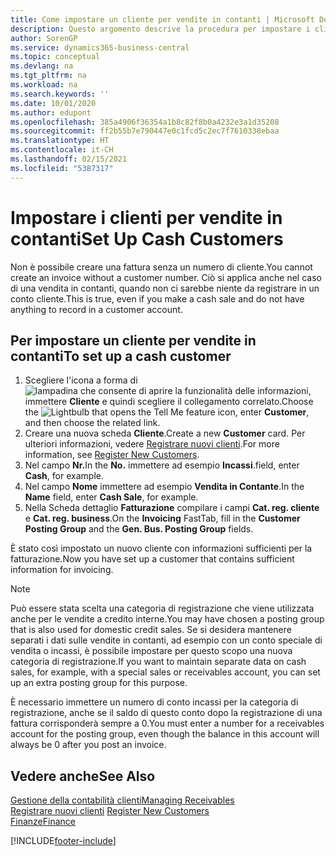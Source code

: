 ```yaml
---
title: Come impostare un cliente per vendite in contanti | Microsoft Docs
description: Questo argomento descrive la procedura per impostare i clienti che pagano in contanti.
author: SorenGP
ms.service: dynamics365-business-central
ms.topic: conceptual
ms.devlang: na
ms.tgt_pltfrm: na
ms.workload: na
ms.search.keywords: ''
ms.date: 10/01/2020
ms.author: edupont
ms.openlocfilehash: 385a4906f36354a1b8c82f8b0a4232e3a1d35208
ms.sourcegitcommit: ff2b55b7e790447e0c1fcd5c2ec7f7610338ebaa
ms.translationtype: HT
ms.contentlocale: it-CH
ms.lasthandoff: 02/15/2021
ms.locfileid: "5387317"
---
```

# <a name="set-up-cash-customers"></a><span data-ttu-id="5d4f9-103">Impostare i clienti per vendite in contanti</span><span class="sxs-lookup"><span data-stu-id="5d4f9-103">Set Up Cash Customers</span></span>
<span data-ttu-id="5d4f9-104">Non è possibile creare una fattura senza un numero di cliente.</span><span class="sxs-lookup"><span data-stu-id="5d4f9-104">You cannot create an invoice without a customer number.</span></span> <span data-ttu-id="5d4f9-105">Ciò si applica anche nel caso di una vendita in contanti, quando non ci sarebbe niente da registrare in un conto cliente.</span><span class="sxs-lookup"><span data-stu-id="5d4f9-105">This is true, even if you make a cash sale and do not have anything to record in a customer account.</span></span>  

## <a name="to-set-up-a-cash-customer"></a><span data-ttu-id="5d4f9-106">Per impostare un cliente per vendite in contanti</span><span class="sxs-lookup"><span data-stu-id="5d4f9-106">To set up a cash customer</span></span>  
1.  <span data-ttu-id="5d4f9-107">Scegliere l'icona a forma di ![lampadina che consente di aprire la funzionalità delle informazioni](media/ui-search/search_small.png "Informazioni sull'operazione che si desidera eseguire"), immettere **Cliente** e quindi scegliere il collegamento correlato.</span><span class="sxs-lookup"><span data-stu-id="5d4f9-107">Choose the ![Lightbulb that opens the Tell Me feature](media/ui-search/search_small.png "Tell me what you want to do") icon, enter **Customer**, and then choose the related link.</span></span>  
2.  <span data-ttu-id="5d4f9-108">Creare una nuova scheda **Cliente**.</span><span class="sxs-lookup"><span data-stu-id="5d4f9-108">Create a new **Customer** card.</span></span> <span data-ttu-id="5d4f9-109">Per ulteriori informazioni, vedere [Registrare nuovi clienti](sales-how-register-new-customers.md).</span><span class="sxs-lookup"><span data-stu-id="5d4f9-109">For more information, see [Register New Customers](sales-how-register-new-customers.md).</span></span>
3.  <span data-ttu-id="5d4f9-110">Nel campo **Nr.**</span><span class="sxs-lookup"><span data-stu-id="5d4f9-110">In the **No.**</span></span> <span data-ttu-id="5d4f9-111">immettere ad esempio **Incassi**.</span><span class="sxs-lookup"><span data-stu-id="5d4f9-111">field, enter **Cash**, for example.</span></span>  
4.  <span data-ttu-id="5d4f9-112">Nel campo **Nome** immettere ad esempio **Vendita in Contante**.</span><span class="sxs-lookup"><span data-stu-id="5d4f9-112">In the **Name** field, enter **Cash Sale**, for example.</span></span>  
5.  <span data-ttu-id="5d4f9-113">Nella Scheda dettaglio **Fatturazione** compilare i campi **Cat. reg. cliente** e **Cat. reg. business**.</span><span class="sxs-lookup"><span data-stu-id="5d4f9-113">On the **Invoicing** FastTab, fill in the **Customer Posting Group** and the **Gen. Bus. Posting Group** fields.</span></span>  

 <span data-ttu-id="5d4f9-114">È stato così impostato un nuovo cliente con informazioni sufficienti per la fatturazione.</span><span class="sxs-lookup"><span data-stu-id="5d4f9-114">Now you have set up a customer that contains sufficient information for invoicing.</span></span>  

> [!NOTE]  
>  <span data-ttu-id="5d4f9-115">Può essere stata scelta una categoria di registrazione che viene utilizzata anche per le vendite a credito interne.</span><span class="sxs-lookup"><span data-stu-id="5d4f9-115">You may have chosen a posting group that is also used for domestic credit sales.</span></span> <span data-ttu-id="5d4f9-116">Se si desidera mantenere separati i dati sulle vendite in contanti, ad esempio con un conto speciale di vendita o incassi, è possibile impostare per questo scopo una nuova categoria di registrazione.</span><span class="sxs-lookup"><span data-stu-id="5d4f9-116">If you want to maintain separate data on cash sales, for example, with a special sales or receivables account, you can set up an extra posting group for this purpose.</span></span>  
>   
>  <span data-ttu-id="5d4f9-117">È necessario immettere un numero di conto incassi per la categoria di registrazione, anche se il saldo di questo conto dopo la registrazione di una fattura corrisponderà sempre a 0.</span><span class="sxs-lookup"><span data-stu-id="5d4f9-117">You must enter a number for a receivables account for the posting group, even though the balance in this account will always be 0 after you post an invoice.</span></span>  

## <a name="see-also"></a><span data-ttu-id="5d4f9-118">Vedere anche</span><span class="sxs-lookup"><span data-stu-id="5d4f9-118">See Also</span></span>
[<span data-ttu-id="5d4f9-119">Gestione della contabilità clienti</span><span class="sxs-lookup"><span data-stu-id="5d4f9-119">Managing Receivables</span></span>](receivables-manage-receivables.md)  
<span data-ttu-id="5d4f9-120">[Registrare nuovi clienti](sales-how-register-new-customers.md)  </span><span class="sxs-lookup"><span data-stu-id="5d4f9-120">[Register New Customers](sales-how-register-new-customers.md)  </span></span>  
[<span data-ttu-id="5d4f9-121">Finanze</span><span class="sxs-lookup"><span data-stu-id="5d4f9-121">Finance</span></span>](finance.md)  



[!INCLUDE[footer-include](includes/footer-banner.md)]